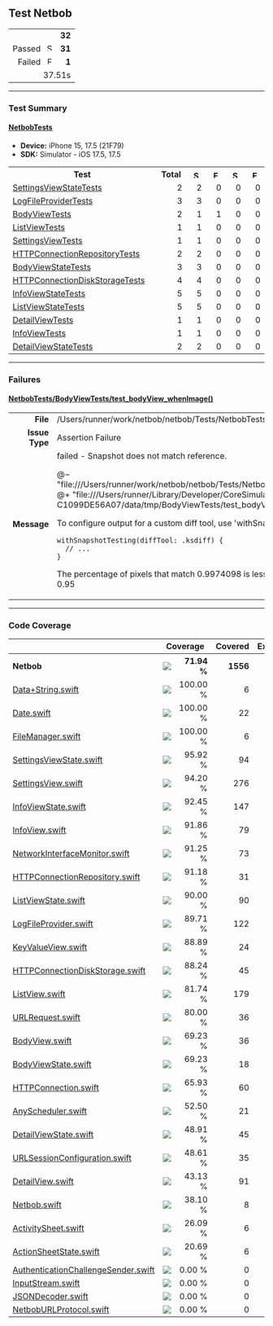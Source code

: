 ## Test Netbob

<table>
<tr>
  <td align="right" colspan="2"><b>32</b></td>
</tr>
<tr>
  <td align="right">Passed&nbsp;&nbsp;<img src="https://xcresulttool-static.netlify.app/i/passed.png" alt="Success" title="Success" width="14px" align="top"></td>
  <td align="right"><b>31</b></td>
</tr>
<tr>
  <td align="right">Failed&nbsp;&nbsp;<img src="https://xcresulttool-static.netlify.app/i/failure.png" alt="Failure" title="Failure" width="14px" align="top"></td>
  <td align="right"><b>1</b></td>
</tr>
<tr>
  <td align="right" colspan="2">37.51s</td>
</tr>
</table>

---

### Test Summary

#### <a name="netbobtests_summary"/>[NetbobTests](#user-content-netbobtests)

- **Device:** iPhone 15, 17.5 (21F79)
- **SDK:** Simulator - iOS 17.5, 17.5
<table>
<tr>
  <th>Test</th>
  <th>Total</th>
  <th><img src="https://xcresulttool-static.netlify.app/i/passed.png" alt="Success" title="Success" width="14px" align="top"></th>
  <th><img src="https://xcresulttool-static.netlify.app/i/failure.png" alt="Failure" title="Failure" width="14px" align="top"></th>
  <th><img src="https://xcresulttool-static.netlify.app/i/skipped.png" alt="Skipped" title="Skipped" width="14px" align="top"></th>
  <th><img src="https://xcresulttool-static.netlify.app/i/expected-failure.png" alt="Expected Failure" title="Expected Failure" width="14px" align="top"></th>
</tr>
<tr>
  <td align="left" width="368px"><a name="netbobtests_settingsviewstatetests_summary"/><a href="#user-content-netbobtests_settingsviewstatetests">SettingsViewStateTests</a></td>
  <td align="right" width="80px">2</td>
  <td align="right" width="80px">2</td>
  <td align="right" width="80px">0</td>
  <td align="right" width="80px">0</td>
  <td align="right" width="80px">0</td>
</tr>
<tr>
  <td align="left" width="368px"><a name="netbobtests_logfileprovidertests_summary"/><a href="#user-content-netbobtests_logfileprovidertests">LogFileProviderTests</a></td>
  <td align="right" width="80px">3</td>
  <td align="right" width="80px">3</td>
  <td align="right" width="80px">0</td>
  <td align="right" width="80px">0</td>
  <td align="right" width="80px">0</td>
</tr>
<tr>
  <td align="left" width="368px"><a name="netbobtests_bodyviewtests_summary"/><a href="#user-content-netbobtests_bodyviewtests">BodyViewTests</a></td>
  <td align="right" width="80px">2</td>
  <td align="right" width="80px">1</td>
  <td align="right" width="80px">1</td>
  <td align="right" width="80px">0</td>
  <td align="right" width="80px">0</td>
</tr>
<tr>
  <td align="left" width="368px"><a name="netbobtests_listviewtests_summary"/><a href="#user-content-netbobtests_listviewtests">ListViewTests</a></td>
  <td align="right" width="80px">1</td>
  <td align="right" width="80px">1</td>
  <td align="right" width="80px">0</td>
  <td align="right" width="80px">0</td>
  <td align="right" width="80px">0</td>
</tr>
<tr>
  <td align="left" width="368px"><a name="netbobtests_settingsviewtests_summary"/><a href="#user-content-netbobtests_settingsviewtests">SettingsViewTests</a></td>
  <td align="right" width="80px">1</td>
  <td align="right" width="80px">1</td>
  <td align="right" width="80px">0</td>
  <td align="right" width="80px">0</td>
  <td align="right" width="80px">0</td>
</tr>
<tr>
  <td align="left" width="368px"><a name="netbobtests_httpconnectionrepositorytests_summary"/><a href="#user-content-netbobtests_httpconnectionrepositorytests">HTTPConnectionRepositoryTests</a></td>
  <td align="right" width="80px">2</td>
  <td align="right" width="80px">2</td>
  <td align="right" width="80px">0</td>
  <td align="right" width="80px">0</td>
  <td align="right" width="80px">0</td>
</tr>
<tr>
  <td align="left" width="368px"><a name="netbobtests_bodyviewstatetests_summary"/><a href="#user-content-netbobtests_bodyviewstatetests">BodyViewStateTests</a></td>
  <td align="right" width="80px">3</td>
  <td align="right" width="80px">3</td>
  <td align="right" width="80px">0</td>
  <td align="right" width="80px">0</td>
  <td align="right" width="80px">0</td>
</tr>
<tr>
  <td align="left" width="368px"><a name="netbobtests_httpconnectiondiskstoragetests_summary"/><a href="#user-content-netbobtests_httpconnectiondiskstoragetests">HTTPConnectionDiskStorageTests</a></td>
  <td align="right" width="80px">4</td>
  <td align="right" width="80px">4</td>
  <td align="right" width="80px">0</td>
  <td align="right" width="80px">0</td>
  <td align="right" width="80px">0</td>
</tr>
<tr>
  <td align="left" width="368px"><a name="netbobtests_infoviewstatetests_summary"/><a href="#user-content-netbobtests_infoviewstatetests">InfoViewStateTests</a></td>
  <td align="right" width="80px">5</td>
  <td align="right" width="80px">5</td>
  <td align="right" width="80px">0</td>
  <td align="right" width="80px">0</td>
  <td align="right" width="80px">0</td>
</tr>
<tr>
  <td align="left" width="368px"><a name="netbobtests_listviewstatetests_summary"/><a href="#user-content-netbobtests_listviewstatetests">ListViewStateTests</a></td>
  <td align="right" width="80px">5</td>
  <td align="right" width="80px">5</td>
  <td align="right" width="80px">0</td>
  <td align="right" width="80px">0</td>
  <td align="right" width="80px">0</td>
</tr>
<tr>
  <td align="left" width="368px"><a name="netbobtests_detailviewtests_summary"/><a href="#user-content-netbobtests_detailviewtests">DetailViewTests</a></td>
  <td align="right" width="80px">1</td>
  <td align="right" width="80px">1</td>
  <td align="right" width="80px">0</td>
  <td align="right" width="80px">0</td>
  <td align="right" width="80px">0</td>
</tr>
<tr>
  <td align="left" width="368px"><a name="netbobtests_infoviewtests_summary"/><a href="#user-content-netbobtests_infoviewtests">InfoViewTests</a></td>
  <td align="right" width="80px">1</td>
  <td align="right" width="80px">1</td>
  <td align="right" width="80px">0</td>
  <td align="right" width="80px">0</td>
  <td align="right" width="80px">0</td>
</tr>
<tr>
  <td align="left" width="368px"><a name="netbobtests_detailviewstatetests_summary"/><a href="#user-content-netbobtests_detailviewstatetests">DetailViewStateTests</a></td>
  <td align="right" width="80px">2</td>
  <td align="right" width="80px">2</td>
  <td align="right" width="80px">0</td>
  <td align="right" width="80px">0</td>
  <td align="right" width="80px">0</td>
</tr>
</table>

---

### Failures
<h4><a name="netbobtests_bodyviewtests/test_bodyview_whenimage()_failure-summary"/><a href="#user-content-netbobtests_bodyviewtests/test_bodyview_whenimage()">NetbobTests/BodyViewTests/test_bodyView_whenImage()</a></h4>
<table><tr><td align="right" width="100px"><b>File</b><td width="668px">/Users/runner/work/netbob/netbob/Tests/NetbobTests/Modules/Body/BodyViewTests.swift:15<tr><td align="right" width="100px"><b>Issue Type</b><td width="668px">Assertion Failure<tr><td align="right" width="100px"><b>Message</b><td width="668px">failed - Snapshot does not match reference.

@−
"file:///Users/runner/work/netbob/netbob/Tests/NetbobTests/Modules/Body/__Snapshots__/BodyViewTests/test_bodyView_whenImage.1.png"
@+
"file:///Users/runner/Library/Developer/CoreSimulator/Devices/7554B0DC-A258-4C19-94A9-C1099DE56A07/data/tmp/BodyViewTests/test_bodyView_whenImage.1.png"

To configure output for a custom diff tool, use 'withSnapshotTesting'. For example:

    withSnapshotTesting(diffTool: .ksdiff) {
      // ...
    }

The percentage of pixels that match 0.9974098 is less than required 1.0
The lowest perceptual color precision 0.0 is less than required 0.95</table>


---

### Code Coverage
<table>
<tr>
<th width="344px"></th>
<th colspan="2">Coverage</th>
<th width="100px">Covered</th>
<th width="100px">Executable</th>
</tr>
<tr>
<th align="left">Netbob</th>
<th width="120px"><img src="https://xcresulttool-static.netlify.app/i/72.svg"/></th>
<th width="104px" align="right">71.94 %</th>
<th align="right">1556</th>
<th align="right">2163</th>
</tr>
<tr>
<td><a href="netbob/Sources/Netbob/Extensions/Data+String.swift">Data+String.swift</a></td>
<td><img src="https://xcresulttool-static.netlify.app/i/100.svg"/></td>
<td align="right">100.00 %</td>
<td align="right">6</td>
<td align="right">6</td>
</tr>
<tr>
<td><a href="netbob/Sources/Netbob/Extensions/Date.swift">Date.swift</a></td>
<td><img src="https://xcresulttool-static.netlify.app/i/100.svg"/></td>
<td align="right">100.00 %</td>
<td align="right">22</td>
<td align="right">22</td>
</tr>
<tr>
<td><a href="netbob/Sources/Netbob/Extensions/FileManager.swift">FileManager.swift</a></td>
<td><img src="https://xcresulttool-static.netlify.app/i/100.svg"/></td>
<td align="right">100.00 %</td>
<td align="right">6</td>
<td align="right">6</td>
</tr>
<tr>
<td><a href="netbob/Sources/Netbob/Modules/Settings/SettingsViewState.swift">SettingsViewState.swift</a></td>
<td><img src="https://xcresulttool-static.netlify.app/i/96.svg"/></td>
<td align="right">95.92 %</td>
<td align="right">94</td>
<td align="right">98</td>
</tr>
<tr>
<td><a href="netbob/Sources/Netbob/Modules/Settings/SettingsView.swift">SettingsView.swift</a></td>
<td><img src="https://xcresulttool-static.netlify.app/i/94.svg"/></td>
<td align="right">94.20 %</td>
<td align="right">276</td>
<td align="right">293</td>
</tr>
<tr>
<td><a href="netbob/Sources/Netbob/Modules/Info/InfoViewState.swift">InfoViewState.swift</a></td>
<td><img src="https://xcresulttool-static.netlify.app/i/92.svg"/></td>
<td align="right">92.45 %</td>
<td align="right">147</td>
<td align="right">159</td>
</tr>
<tr>
<td><a href="netbob/Sources/Netbob/Modules/Info/InfoView.swift">InfoView.swift</a></td>
<td><img src="https://xcresulttool-static.netlify.app/i/92.svg"/></td>
<td align="right">91.86 %</td>
<td align="right">79</td>
<td align="right">86</td>
</tr>
<tr>
<td><a href="netbob/Sources/Netbob/Core/NetworkInterfaceMonitor.swift">NetworkInterfaceMonitor.swift</a></td>
<td><img src="https://xcresulttool-static.netlify.app/i/91.svg"/></td>
<td align="right">91.25 %</td>
<td align="right">73</td>
<td align="right">80</td>
</tr>
<tr>
<td><a href="netbob/Sources/Netbob/Core/HTTPConnectionRepository.swift">HTTPConnectionRepository.swift</a></td>
<td><img src="https://xcresulttool-static.netlify.app/i/91.svg"/></td>
<td align="right">91.18 %</td>
<td align="right">31</td>
<td align="right">34</td>
</tr>
<tr>
<td><a href="netbob/Sources/Netbob/Modules/List/ListViewState.swift">ListViewState.swift</a></td>
<td><img src="https://xcresulttool-static.netlify.app/i/90.svg"/></td>
<td align="right">90.00 %</td>
<td align="right">90</td>
<td align="right">100</td>
</tr>
<tr>
<td><a href="netbob/Sources/Netbob/Core/LogFileProvider.swift">LogFileProvider.swift</a></td>
<td><img src="https://xcresulttool-static.netlify.app/i/90.svg"/></td>
<td align="right">89.71 %</td>
<td align="right">122</td>
<td align="right">136</td>
</tr>
<tr>
<td><a href="netbob/Sources/Netbob/Core/UI/KeyValueView.swift">KeyValueView.swift</a></td>
<td><img src="https://xcresulttool-static.netlify.app/i/89.svg"/></td>
<td align="right">88.89 %</td>
<td align="right">24</td>
<td align="right">27</td>
</tr>
<tr>
<td><a href="netbob/Sources/Netbob/Core/HTTPConnectionDiskStorage.swift">HTTPConnectionDiskStorage.swift</a></td>
<td><img src="https://xcresulttool-static.netlify.app/i/88.svg"/></td>
<td align="right">88.24 %</td>
<td align="right">45</td>
<td align="right">51</td>
</tr>
<tr>
<td><a href="netbob/Sources/Netbob/Modules/List/ListView.swift">ListView.swift</a></td>
<td><img src="https://xcresulttool-static.netlify.app/i/82.svg"/></td>
<td align="right">81.74 %</td>
<td align="right">179</td>
<td align="right">219</td>
</tr>
<tr>
<td><a href="netbob/Sources/Netbob/Extensions/URLRequest.swift">URLRequest.swift</a></td>
<td><img src="https://xcresulttool-static.netlify.app/i/80.svg"/></td>
<td align="right">80.00 %</td>
<td align="right">36</td>
<td align="right">45</td>
</tr>
<tr>
<td><a href="netbob/Sources/Netbob/Modules/Body/BodyView.swift">BodyView.swift</a></td>
<td><img src="https://xcresulttool-static.netlify.app/i/69.svg"/></td>
<td align="right">69.23 %</td>
<td align="right">36</td>
<td align="right">52</td>
</tr>
<tr>
<td><a href="netbob/Sources/Netbob/Modules/Body/BodyViewState.swift">BodyViewState.swift</a></td>
<td><img src="https://xcresulttool-static.netlify.app/i/69.svg"/></td>
<td align="right">69.23 %</td>
<td align="right">18</td>
<td align="right">26</td>
</tr>
<tr>
<td><a href="netbob/Sources/Netbob/Core/HTTPConnection.swift">HTTPConnection.swift</a></td>
<td><img src="https://xcresulttool-static.netlify.app/i/66.svg"/></td>
<td align="right">65.93 %</td>
<td align="right">60</td>
<td align="right">91</td>
</tr>
<tr>
<td><a href="netbob/Sources/Netbob/Core/AnyScheduler.swift">AnyScheduler.swift</a></td>
<td><img src="https://xcresulttool-static.netlify.app/i/53.svg"/></td>
<td align="right">52.50 %</td>
<td align="right">21</td>
<td align="right">40</td>
</tr>
<tr>
<td><a href="netbob/Sources/Netbob/Modules/Detail/DetailViewState.swift">DetailViewState.swift</a></td>
<td><img src="https://xcresulttool-static.netlify.app/i/49.svg"/></td>
<td align="right">48.91 %</td>
<td align="right">45</td>
<td align="right">92</td>
</tr>
<tr>
<td><a href="netbob/Sources/Netbob/Extensions/URLSessionConfiguration.swift">URLSessionConfiguration.swift</a></td>
<td><img src="https://xcresulttool-static.netlify.app/i/49.svg"/></td>
<td align="right">48.61 %</td>
<td align="right">35</td>
<td align="right">72</td>
</tr>
<tr>
<td><a href="netbob/Sources/Netbob/Modules/Detail/DetailView.swift">DetailView.swift</a></td>
<td><img src="https://xcresulttool-static.netlify.app/i/43.svg"/></td>
<td align="right">43.13 %</td>
<td align="right">91</td>
<td align="right">211</td>
</tr>
<tr>
<td><a href="netbob/Sources/Netbob/Core/Netbob.swift">Netbob.swift</a></td>
<td><img src="https://xcresulttool-static.netlify.app/i/38.svg"/></td>
<td align="right">38.10 %</td>
<td align="right">8</td>
<td align="right">21</td>
</tr>
<tr>
<td><a href="netbob/Sources/Netbob/Core/UI/ActivitySheet.swift">ActivitySheet.swift</a></td>
<td><img src="https://xcresulttool-static.netlify.app/i/26.svg"/></td>
<td align="right">26.09 %</td>
<td align="right">6</td>
<td align="right">23</td>
</tr>
<tr>
<td><a href="netbob/Sources/Netbob/Core/UI/ActionSheetState.swift">ActionSheetState.swift</a></td>
<td><img src="https://xcresulttool-static.netlify.app/i/21.svg"/></td>
<td align="right">20.69 %</td>
<td align="right">6</td>
<td align="right">29</td>
</tr>
<tr>
<td><a href="netbob/Sources/Netbob/Core/AuthenticationChallengeSender.swift">AuthenticationChallengeSender.swift</a></td>
<td><img src="https://xcresulttool-static.netlify.app/i/0.svg"/></td>
<td align="right">0.00 %</td>
<td align="right">0</td>
<td align="right">19</td>
</tr>
<tr>
<td><a href="netbob/Sources/Netbob/Extensions/InputStream.swift">InputStream.swift</a></td>
<td><img src="https://xcresulttool-static.netlify.app/i/0.svg"/></td>
<td align="right">0.00 %</td>
<td align="right">0</td>
<td align="right">18</td>
</tr>
<tr>
<td><a href="netbob/Sources/Netbob/Extensions/JSONDecoder.swift">JSONDecoder.swift</a></td>
<td><img src="https://xcresulttool-static.netlify.app/i/0.svg"/></td>
<td align="right">0.00 %</td>
<td align="right">0</td>
<td align="right">3</td>
</tr>
<tr>
<td><a href="netbob/Sources/Netbob/Core/NetbobURLProtocol.swift">NetbobURLProtocol.swift</a></td>
<td><img src="https://xcresulttool-static.netlify.app/i/0.svg"/></td>
<td align="right">0.00 %</td>
<td align="right">0</td>
<td align="right">104</td>
</tr>
</table>
